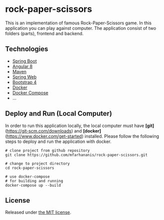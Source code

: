 # rock-paper-scissors
This is an implementation of famous Rock-Paper-Scissors game. In this application you can play against computer. The application consist of two folders (parts), frontend and backend.

## Technologies

* [Spring Boot](http://projects.spring.io/spring-boot/)
* [Angular 8](https://angular.io/)
* [Maven](http://maven.apache.org/)
* [Spring Web](http://spring.io/guides/gs/rest-service/)
* [Bootstrap 4](https://getbootstrap.com/docs/4.0/getting-started/introduction/)
* [Docker](https://www.docker.com/)
* [Docker Compose](https://docs.docker.com/compose/)
* ...

## Deploy and Run (Local Computer)
In order to run this application locally, the local computer must have **[git]**(https://git-scm.com/downloads) and **[docker]**(https://www.docker.com/get-started) installed. Please follow the following steps to deploy and run the application with docker.

```
# clone project from github repository
git clone https://github.com/mfarhananis/rock-paper-scissors.git

# change to project directory
cd rock-paper-scissors

# use docker-compose
# for building and running
docker-compose up --build

```

## License

Released under [the MIT license](LICENSE).
